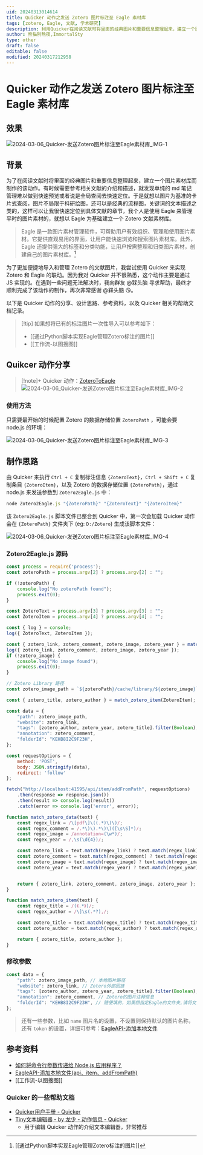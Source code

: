 ```yaml
---
uid: 20240313014614
title: Quicker 动作之发送 Zotero 图片标注至 Eagle 素材库
tags: [zotero, Eagle, 文献, 学术研究]
description: 利用Quicker在阅读文献时将里面的经典图片和重要信息整理起来，建立一个图片素材库
author: 熊猫别熬夜,ImmortalSty
type: other
draft: false
editable: false
modified: 20240317212958
---
```


# Quicker 动作之发送 Zotero 图片标注至 Eagle 素材库

## 效果

![2024-03-06_Quicker-发送Zotero图片标注至Eagle素材库_IMG-1](https://cdn.pkmer.cn/images/202403130151304.gif!pkmer)

## 背景

为了在阅读文献时将里面的经典图片和重要信息整理起来，建立一个图片素材库而制作的该动作。有时候需要参考相关文献的介绍和描述，就发现单纯的 md 笔记管理难以做到快速预览或者说是全局查阅去快速定位。于是就想以图片为基准的卡片式查阅，图片不局限于科研绘图，还可以是经典的流程图，关键词的文本描述之类的，这样可以让我很快速定位到具体文献的章节，我个人是使用 Eagle 来管理平时的图片素材的，就想以 Eagle 为基础建立一个 Zotero 文献素材库。

> Eagle 是一款图片素材管理软件，可帮助用户有效组织、管理和使用图片素材。它提供直观易用的界面，让用户能快速浏览和搜索图片素材库。此外，Eagle 还提供强大的标签和分类功能，让用户按需整理和归类图片素材，创建自己的图片素材库。[^1]

为了更加便捷地导入和管理 Zotero 的文献图片，我尝试使用 Quicker 来实现 Zotero 和 Eagle 的联动。因为我对 Quicker 并不很熟悉，这个动作主要是通过 JS 实现的。在遇到一些问题无法解决时，我向群友 @槑头脑 寻求帮助，最终才顺利完成了该动作的制作，再次非常感谢 @槑头脑 😘。

以下是 Quicker 动作的分享、设计思路、参考资料，以及 Quicker 相关的帮助文档记录。

> [!tip] 如果想将已有的标注图片一次性导入可以参考如下：
> - [[通过Python脚本实现Eagle管理Zotero标注的图片]]
> - [[工作流-以图搜图]]

## Quikcer 动作分享

> [!note]+ Quicker 动作：[ZoteroToEagle](https://getquicker.net/Sharedaction?code=85b92307-2003-47bd-afea-08dc426a44c3)
> ![2024-03-06_Quicker-发送Zotero图片标注至Eagle素材库_IMG-2](https://cdn.pkmer.cn/images/202403130151305.png!pkmer)

### 使用方法

只需要最开始的时候配置 Zotero 的数据存储位置 `ZoteroPath` ，可能会要 node.js 的环境：

![2024-03-06_Quicker-发送Zotero图片标注至Eagle素材库_IMG-3](https://cdn.pkmer.cn/images/202403130151306.png!pkmer)

## 制作思路

由 Quicker 来执行 `Ctrl + C` 复制标注信息 `{ZoteroText}`，`Ctrl + Shift + C` 复制条目 `{ZoteroItem}`，以及 Zotero 的数据存储位置 `{ZoteroPath}`，通过 node.js 来发送参数到 `Zotero2Eagle.js` 中：

```js
node Zotero2Eagle.js "{ZoteroPath}" "{ZoteroText}" "{ZoteroItem}"
```

该 `Zotero2Eagle.js` 脚本文件已整合到 Quicker 中，第一次会加载 Quicker 动作会在 `{ZoteroPath}` 文件夹下 (eg: `D:/Zotero`) 生成该脚本文件：

![2024-03-06_Quicker-发送Zotero图片标注至Eagle素材库_IMG-4](https://cdn.pkmer.cn/images/202403130151307.png!pkmer)

### Zotero2Eagle.js 源码

```js
const process = require('process');
const zoteroPath = process.argv[2] ? process.argv[2] : "";

if (!zoteroPath) {
    console.log("No zoteroPath found");
    process.exit(0);
}

const ZoteroText = process.argv[3] ? process.argv[3] : "";
const ZoteroItem = process.argv[4] ? process.argv[4] : "";

const { log } = console;
log({ ZoteroText, ZoteroItem });

const { zotero_link, zotero_comment, zotero_image, zotero_year } = match_zotero_data(ZoteroText);
log({ zotero_link, zotero_comment, zotero_image, zotero_year });
if (!zotero_image) {
    console.log("No image found");
    process.exit(0);
}

// Zotero Library 路径
const zotero_image_path = `${zoteroPath}/cache/library/${zotero_image}`;

const { zotero_title, zotero_author } = match_zotero_item(ZoteroItem);

const data = {
    "path": zotero_image_path,
    "website": zotero_link,
    "tags": [zotero_author, zotero_year, zotero_title].filter(Boolean),
    "annotation": zotero_comment,
    "folderId": "KEHB8I2C9F23H",
};

const requestOptions = {
    method: 'POST',
    body: JSON.stringify(data),
    redirect: 'follow'
};

fetch("http://localhost:41595/api/item/addFromPath", requestOptions)
    .then(response => response.json())
    .then(result => console.log(result))
    .catch(error => console.log('error', error));

function match_zotero_data(text) {
    const regex_link = /\[pdf\]\((.*)\)\)/;
    const regex_comment = /.*\)\).*\)\)([\s\S]*)/;
    const regex_image = /annotation=(\w*)/;
    const regex_year = /,\s(\d{4})/;

    const zotero_link = text.match(regex_link) ? text.match(regex_link)[1] : "";
    const zotero_comment = text.match(regex_comment) ? text.match(regex_comment)[1] : "";
    const zotero_image = text.match(regex_image) ? text.match(regex_image)[1] + ".png" : "";
    const zotero_year = text.match(regex_year) ? text.match(regex_year)[1] : "";


    return { zotero_link, zotero_comment, zotero_image, zotero_year };
}

function match_zotero_item(text) {
    const regex_title = /(《.*》)/;
    const regex_author = /\]\s(.*?),/;

    const zotero_title = text.match(regex_title) ? text.match(regex_title)[1] : "";
    const zotero_author = text.match(regex_author) ? text.match(regex_author)[1] : "";

    return { zotero_title, zotero_author };
}

```

### 修改参数

```js
const data = {
    "path": zotero_image_path, // 本地图片路径
    "website": zotero_link, // Zotero外部回链
    "tags": [zotero_author, zotero_year, zotero_title].filter(Boolean),  // 条目的作者，年份，标题信息，如果提取成功(布尔值)则添加
    "annotation": zotero_comment, // Zotero的图片注释信息
    "folderId": "KEHB8I2C9F23H", // 随便填的，如果想指定Eagle的文件夹,请将文件夹的ID替换一下就行
};
```

> 还有一些参数，比如 `name` 图片名的设置，不设置则保持默认的图片名称，还有 `token` 的设置，详细可参考：[EagleAPI-添加本地文件](https://www.yuque.com/augus-gsjgn/eagle-api/suaf2q)

## 参考资料

- [如何将命令行参数传递给 Node.js 应用程序？](https://ivwv.netlify.app/posts/technology/node/how-to-pass-cmd-line-args-to-node.html#%E5%B0%86%E5%8F%82%E6%95%B0%E4%BC%A0%E9%80%92%E7%BB%99-node-js-%E5%BA%94%E7%94%A8%E7%A8%8B%E5%BA%8F)
- [EagleAPI-添加本地文件(api、item、addFromPath)](https://www.yuque.com/augus-gsjgn/eagle-api/suaf2q)
- [[工作流-以图搜图]]

### Quicker 的一些帮助文档

- [Quicker用户手册 - Quicker](https://getquicker.net/KC/Help)
- [Tiny文本编辑器 - by 龙少 - 动作信息 - Quicker](https://getquicker.net/Sharedaction?code=679da246-89af-4a67-f467-08d8f95763cd)
	- 用于编辑 Quicker 动作的介绍文本编辑器，非常推荐

[^1]: [[通过Python脚本实现Eagle管理Zotero标注的图片]]